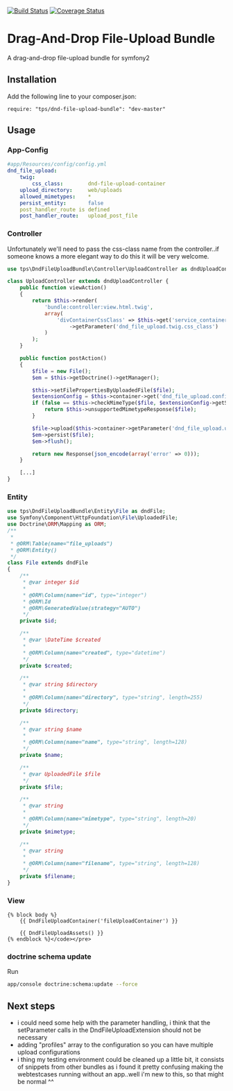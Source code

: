 [![Build Status](https://travis-ci.org/leberknecht/DndFileUploadBundle.png)](https://travis-ci.org/leberknecht/DndFileUploadBundle)
[![Coverage Status](https://coveralls.io/repos/leberknecht/DndFileUploadBundle/badge.png)](https://coveralls.io/r/leberknecht/DndFileUploadBundle)

Drag-And-Drop File-Upload Bundle
================================

A drag-and-drop file-upload bundle for symfony2

Installation
------------
Add the following line to your composer.json:

<pre><code>require: "tps/dnd-file-upload-bundle": "dev-master"</code></pre>

Usage
-----
### App-Config
```yaml
#app/Resources/config/config.yml
dnd_file_upload:
    twig:
        css_class:        dnd-file-upload-container
    upload_directory:     web/uploads
    allowed_mimetypes:    *
    persist_entity:       false
    post_handler_route is defined
    post_handler_route:   upload_post_file
```
### Controller

Unfortunately we'll need to pass the css-class name from the controller..if someone knows a more elegant way
to do this it will be very welcome.

```php
use tps\DndFileUploadBundle\Controller\UploadController as dndUploadController;

class UploadController extends dndUploadController {
    public function viewAction()
    {
        return $this->render(
            'bundle:controller:view.html.twig',
            array(
                'divContainerCssClass' => $this->get('service_container')
                    ->getParameter('dnd_file_upload.twig.css_class')
            )
        );
    }

    public function postAction()
    {
        $file = new File();
        $em = $this->getDoctrine()->getManager();

        $this->setFilePropertiesByUploadedFile($file);
        $extensionConfig = $this->container->get('dnd_file_upload.config');
        if (false == $this->checkMimeType($file, $extensionConfig->getSupportedMimetypes())) {
            return $this->unsupportedMimetypeResponse($file);
        }

        $file->upload($this->container->getParameter('dnd_file_upload.upload_directory'));
        $em->persist($file);
        $em->flush();

        return new Response(json_encode(array('error' => 0)));
    }

    [...]
}
```

### Entity

```php
use tps\DndFileUploadBundle\Entity\File as dndFile;
use Symfony\Component\HttpFoundation\File\UploadedFile;
use Doctrine\ORM\Mapping as ORM;
/**
 *
 * @ORM\Table(name="file_uploads")
 * @ORM\Entity()
 */
class File extends dndFile
{
    /**
     * @var integer $id
     *
     * @ORM\Column(name="id", type="integer")
     * @ORM\Id
     * @ORM\GeneratedValue(strategy="AUTO")
     */
    private $id;

    /**
     * @var \DateTime $created
     *
     * @ORM\Column(name="created", type="datetime")
     */
    private $created;

    /**
     * @var string $directory
     *
     * @ORM\Column(name="directory", type="string", length=255)
     */
    private $directory;

    /**
     * @var string $name
     *
     * @ORM\Column(name="name", type="string", length=128)
     */
    private $name;

    /**
     * @var UploadedFile $file
     */
    private $file;

    /**
     * @var string
     *
     * @ORM\Column(name="mimetype", type="string", length=20)
     */
    private $mimetype;

    /**
     * @var string
     *
     * @ORM\Column(name="filename", type="string", length=128)
     */
    private $filename;
}
```

### View

```twig
{% block body %}
    {{ DndFileUploadContainer('fileUploadContainer') }}

    {{ DndFileUploadAssets() }}
{% endblock %}</code></pre>
```

### doctrine schema update
Run 
```bash
app/console doctrine:schema:update --force
````

Next steps
----------
- i could need some help with the parameter handling, i think that the setParameter calls
in the DndFileUploadExtension should not be necessary
- adding "profiles" array to the configuration so you can have multiple upload configurations
- i thing my testing environment could be cleaned up a little bit, it consists of snippets from
other bundles as i found it pretty confusing making the webtestcases running without an app..well
i'm new to this, so that might be normal ^^


